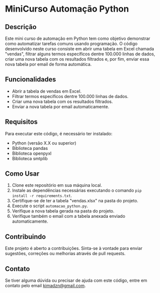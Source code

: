 # MiniCurso Automação Python

## Descrição
Este mini curso de automação em Python tem como objetivo demonstrar como automatizar tarefas comuns usando programação. O código desenvolvido neste curso consiste em abrir uma tabela em Excel chamada "vendas", filtrar alguns termos específicos dentre 100.000 linhas de dados, criar uma nova tabela com os resultados filtrados e, por fim, enviar essa nova tabela por email de forma automática.

## Funcionalidades
- Abrir a tabela de vendas em Excel.
- Filtrar termos específicos dentre 100.000 linhas de dados.
- Criar uma nova tabela com os resultados filtrados.
- Enviar a nova tabela por email automaticamente.

## Requisitos
Para executar este código, é necessário ter instalado:
- Python (versão X.X ou superior)
- Biblioteca pandas
- Biblioteca openpyxl
- Biblioteca smtplib

## Como Usar
1. Clone este repositório em sua máquina local.
2. Instale as dependências necessárias executando o comando `pip install -r requirements.txt`.
3. Certifique-se de ter a tabela "vendas.xlsx" na pasta do projeto.
4. Execute o script `automacao_python.py`.
5. Verifique a nova tabela gerada na pasta do projeto.
6. Verifique também o email com a tabela anexada enviado automaticamente.

## Contribuindo
Este projeto é aberto a contribuições. Sinta-se à vontade para enviar sugestões, correções ou melhorias através de pull requests.

## Contato
Se tiver alguma dúvida ou precisar de ajuda com este código, entre em contato pelo email [kimadzn@gmail.com](mailto:kimadzn@gmail.com).
